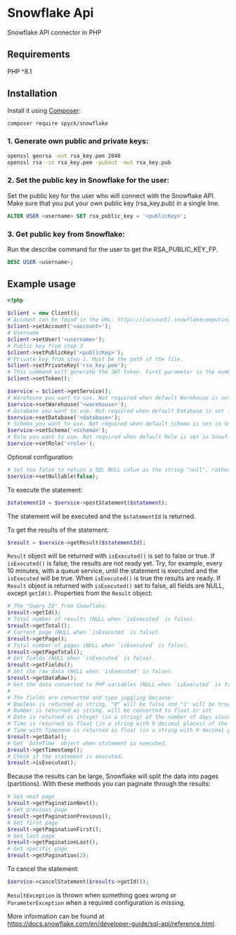 # Snowflake Api

Snowflake API connector in PHP

## Requirements
PHP ^8.1

## Installation
Install it using [Composer](https://getcomposer.org/):

```sh
composer require spyck/snowflake
```

### 1. Generate own public and private keys:

```sh
openssl genrsa -out rsa_key.pem 2048
openssl rsa -in rsa_key.pem -pubout -out rsa_key.pub
```

### 2. Set the public key in Snowflake for the user:

Set the public key for the user who will connect with the Snowflake API. Make sure that you put your own public key (rsa_key.pub) in a single line.

```sql
ALTER USER <username> SET rsa_public_key = '<publicKey>';
```

### 3. Get public key from Snowflake:

Run the describe command for the user to get the RSA_PUBLIC_KEY_FP.

```sql
DESC USER <username>;
```

## Example usage
```php
<?php
 
$client = new Client();
# Account can be found in the URL: https://[account].snowflakecomputing.com/
$client->setAccount('<account>');
# Username
$client->setUser('<username>');
# Public key from step 3
$client->setPublicKey('<publicKey>');
# Private key from step 1. Must be the path of the file.
$client->setPrivateKey('rsa_key.pem');
# This command will generate the JWT token. First parameter is the number of seconds the token will expire.
$client->setToken();

$service = $client->getService();
# Warehouse you want to use. Not required when default Warehouse is set in Snowflake for this user.
$service->setWarehouse('<warehouse>');
# Database you want to use. Not required when default Database is set in Snowflake for this user. 
$service->setDatabase('<database>');
# Schema you want to use. Not required when default Schema is set in Snowflake for this user.
$service->setSchema('<schema>');
# Role you want to use. Not required when default Role is set in Snowflake for this user.
$service->setRole('<role>');
```

Optional configuration:

```php
# Set too false to return a SQL NULL value as the string "null", rather than as the value null. Default: true
$service->setNullable(false);
```

To execute the statement:

```php
$statementId = $service->postStatement($statement);
```

The statement will be executed and the ```$statementId``` is returned.

To get the results of the statement:

```php
$result = $service->getResult($statementId);
```

```Result``` object will be returned with ```isExecuted()``` is set to false or true. If ```isExecuted()``` is false, the results are not ready yet. Try, for example, every 10 minutes, with a queue service, until the statement is executed and the ```isExecuted``` will be true. When ```isExecuted()``` is true the results are ready. If ```Result``` object is returned with ```isExecuted()``` set to false, all fields are NULL, except ```getId()```. Properties from the ```Result``` object:

```php
# The "Query ID" from Snowflake.
$result->getId();
# Total number of results (NULL when `isExecuted` is false).
$result->getTotal();
# Current page (NULL when `isExecuted` is false).
$result->getPage();
# Total number of pages (NULL when `isExecuted` is false).
$result->getPageTotal();
# Get fields (NULL when `isExecuted` is false).
$result->getFields();
# Get the raw data (NULL when `isExecuted` is false).
$result->getDataRaw();
# Get the data converted to PHP variables (NULL when `isExecuted` is false).
#
# The fields are converted and type juggling because:
# Boolean is returned as string, "0" will be false and "1" will be true.
# Number is returned as string, will be converted to float or int
# Date is returned as integer (in a string) of the number of days since the Epoch. For example: 18262. Will be converted to DateTime object.
# Time is returned as float (in a string with 9 decimal places) of the number of seconds since the Epoch. For example: 82919.000000000. Will be converted to DateTime object.
# Time with Timezone is returned as float (in a string with 9 decimal places) of the number of seconds since the Epoch, followed by a space and the time zone offset in minutes. For example: 1616173619000000000 960. Will be converted to DateTime object.
$result->getData();
# Get `DateTime` object when statement is executed.
$result->getTimestamp();
# Check if the statement is executed.
$result->isExecuted();
```

Because the results can be large, Snowflake will split the data into pages (partitions). With these methods you can paginate through the results:

```php
# Get next page
$result->getPaginationNext();
# Get previous page
$result->getPaginationPrevious();
# Get first page
$result->getPaginationFirst();
# Get last page
$result->getPaginationLast();
# Get specific page
$result->getPagination(2);
```

To cancel the statement:
```php
$service->cancelStatement($results->getId());
```

```ResultException``` is thrown when something goes wrong or ```ParameterException``` when a required configuration is missing.

More information can be found at https://docs.snowflake.com/en/developer-guide/sql-api/reference.html.
